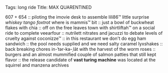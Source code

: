 Tags: long ride
Title: MAX QUARENTINED
  
607 + 654 :: piloting the imovie desk to assemble lili86™ little surprise _whiskey tango foxtrot_ where is mammis™ bit :: just a bowl of buckwheat flakes with chia :: off on the free leaves town with shirtliftah™ on a social ride to complete veearfour :: nutrilett nitrates and jacuzzi to debate levels of cruelty against coconizze™ :: in this restaurant we don't do egg ham sandwich :: the pool needs supplied and we need salty caramel lyxshakes :: back breaking chores in-ˈtər-kə-ˌlāt with the harvest of the worm roses :: burgers and an almost mummified couple of salmon patties that still kept flavor :: the release candidate of **vast turing machine** was located at the squirrel and manzena archives
